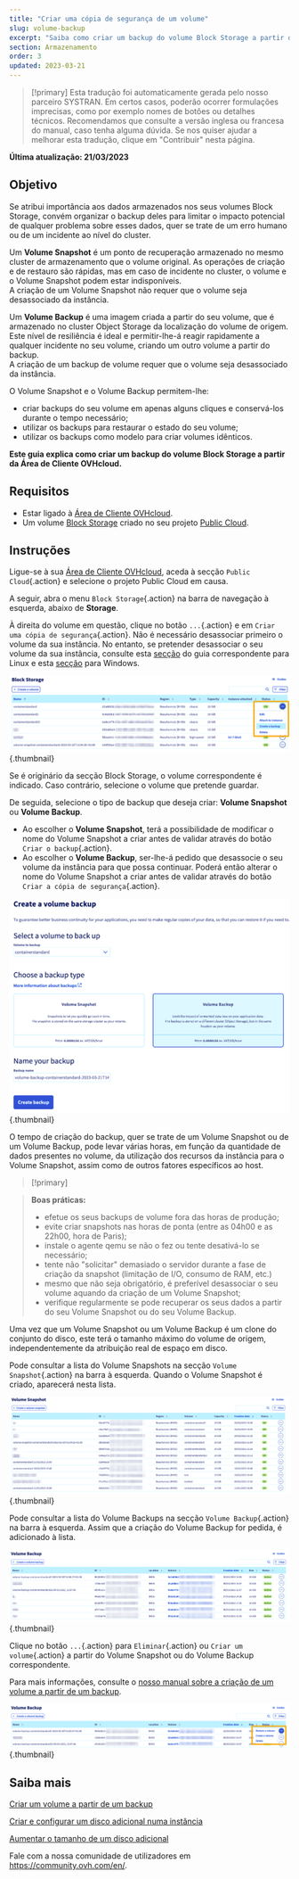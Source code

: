 ```yaml
---
title: "Criar uma cópia de segurança de um volume"
slug: volume-backup
excerpt: "Saiba como criar um backup do volume Block Storage a partir da Área de Cliente"
section: Armazenamento
order: 3
updated: 2023-03-21
---
```


> [!primary]
> Esta tradução foi automaticamente gerada pelo nosso parceiro SYSTRAN. Em certos casos, poderão ocorrer formulações imprecisas, como por exemplo nomes de botões ou detalhes técnicos. Recomendamos que consulte a versão inglesa ou francesa do manual, caso tenha alguma dúvida. Se nos quiser ajudar a melhorar esta tradução, clique em "Contribuir" nesta página.
>

**Última atualização: 21/03/2023**

## Objetivo

Se atribui importância aos dados armazenados nos seus volumes Block Storage, convém organizar o backup deles para limitar o impacto potencial de qualquer problema sobre esses dados, quer se trate de um erro humano ou de um incidente ao nível do cluster.

Um **Volume Snapshot** é um ponto de recuperação armazenado no mesmo cluster de armazenamento que o volume original. As operações de criação e de restauro são rápidas, mas em caso de incidente no cluster, o volume e o Volume Snapshot podem estar indisponíveis.<br>
A criação de um Volume Snapshot não requer que o volume seja desassociado da instância.

Um **Volume Backup** é uma imagem criada a partir do seu volume, que é armazenado no cluster Object Storage da localização do volume de origem.
Este nível de resiliência é ideal e permitir-lhe-á reagir rapidamente a qualquer incidente no seu volume, criando um outro volume a partir do backup.<br>
A criação de um backup de volume requer que o volume seja desassociado da instância.

O Volume Snapshot e o Volume Backup permitem-lhe:

- criar backups do seu volume em apenas alguns cliques e conservá-los durante o tempo necessário;
- utilizar os backups para restaurar o estado do seu volume;
- utilizar os backups como modelo para criar volumes idênticos.

**Este guia explica como criar um backup do volume Block Storage a partir da Área de Cliente OVHcloud.**

## Requisitos

- Estar ligado à [Área de Cliente OVHcloud](https://www.ovh.com/auth/?action=gotomanager&from=https://www.ovh.pt/&ovhSubsidiary=pt).
- Um volume [Block Storage](https://docs.ovh.com/pt/public-cloud/criar_e_configurar_um_disco_suplementar_numa_instancia/) criado no seu projeto [Public Cloud](https://www.ovhcloud.com/pt/public-cloud/).

## Instruções

Ligue-se à sua [Área de Cliente OVHcloud](https://www.ovh.com/auth/?action=gotomanager&from=https://www.ovh.pt/&ovhSubsidiary=pt), aceda à secção `Public Cloud`{.action} e selecione o projeto Public Cloud em causa.

A seguir, abra o menu `Block Storage`{.action} na barra de navegação à esquerda, abaixo de **Storage**.

À direita do volume em questão, clique no botão `...`{.action} e em `Criar uma cópia de segurança`{.action}. Não é necessário desassociar primeiro o volume da sua instância. No entanto, se pretender desassociar o seu volume da sua instância, consulte esta [secção](https://docs.ovh.com/pt/public-cloud/criar_e_configurar_um_disco_suplementar_numa_instancia/#em-linux) do guia correspondente para Linux e esta [secção](https://docs.ovh.com/pt/public-cloud/criar_e_configurar_um_disco_suplementar_numa_instancia/#em-windows) para Windows.

![Volume Backup - criação](images/volumebackup01.png){.thumbnail}

Se é originário da secção Block Storage, o volume correspondente é indicado. Caso contrário, selecione o volume que pretende guardar.

De seguida, selecione o tipo de backup que deseja criar: **Volume Snapshot** ou **Volume Backup**.

- Ao escolher o **Volume Snapshot**, terá a possibilidade de modificar o nome do Volume Snapshot a criar antes de validar através do botão `Criar o backup`{.action}.
- Ao escolher o **Volume Backup**, ser-lhe-á pedido que desassocie o seu volume da instância para que possa continuar. Poderá então alterar o nome do Volume Snapshot a criar antes de validar através do botão `Criar a cópia de segurança`{.action}.

![Volume Backup ou Snapshot - criação](images/volumebackup02.png){.thumbnail}

O tempo de criação do backup, quer se trate de um Volume Snapshot ou de um Volume Backup, pode levar várias horas, em função da quantidade de dados presentes no volume, da utilização dos recursos da instância para o Volume Snapshot, assim como de outros fatores específicos ao host.

> [!primary]

> **Boas práticas:**
>
> - efetue os seus backups de volume fora das horas de produção;
> - evite criar snapshots nas horas de ponta (entre as 04h00 e as 22h00, hora de Paris);
> - instale o agente qemu se não o fez ou tente desativá-lo se necessário;
> - tente não "solicitar" demasiado o servidor durante a fase de criação da snapshot (limitação de I/O, consumo de RAM, etc.)
> - mesmo que não seja obrigatório, é preferível desassociar o seu volume aquando da criação de um Volume Snapshot;
> - verifique regularmente se pode recuperar os seus dados a partir do seu Volume Snapshot ou do seu Volume Backup.
>

Uma vez que um Volume Snapshot ou um Volume Backup é um clone do conjunto do disco, este terá o tamanho máximo do volume de origem, independentemente da atribuição real de espaço em disco.

Pode consultar a lista do Volume Snapshots na secção `Volume Snapshot`{.action} na barra à esquerda.
Quando o Volume Snapshot é criado, aparecerá nesta lista.

![Volume Snapshot - lista](images/volumebackup03.png){.thumbnail}

Pode consultar a lista do Volume Backups na secção `Volume Backup`{.action} na barra à esquerda.
Assim que a criação do Volume Backup for pedida, é adicionado à lista.

![Volume Backup - lista](images/volumebackup04.png){.thumbnail}

Clique no botão `...`{.action} para `Eliminar`{.action} ou `Criar um volume`{.action} a partir do Volume Snapshot ou do Volume Backup correspondente.

Para mais informações, consulte o [nosso manual sobre a criação de um volume a partir de um backup](https://docs.ovh.com/pt/public-cloud/create-volume-from-backup/).

![Criar um volume a partir de um backup](images/volumebackup05.png){.thumbnail}

## Saiba mais

[Criar um volume a partir de um backup](https://docs.ovh.com/pt/public-cloud/create-volume-from-backup/)

[Criar e configurar um disco adicional numa instância](https://docs.ovh.com/pt/public-cloud/criar_e_configurar_um_disco_suplementar_numa_instancia/)

[Aumentar o tamanho de um disco adicional](https://docs.ovh.com/pt/public-cloud/aumentar_o_tamanho_de_um_disco_suplementar/)

Fale com a nossa comunidade de utilizadores em <https://community.ovh.com/en/>.
